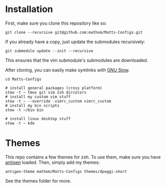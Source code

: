 # Installation
First, make sure you clone this repository like so:
```
git clone --recursive git@github.com:mathom/Matts-Configs.git
```
If you already have a copy, just update the submodules recursively:
```
git submodule update --init --recursive
```
This ensures that the vim submodule's submodules are downloaded.

After cloning, you can easily make symlinks with [GNU Stow](http://www.gnu.org/software/stow/).
```
cd Matts-Configs

# install general packages (cross platform)
stow -t ~ tmux git vim zsh dircolors
# install my custom vim stuff
stow -t ~ --override .vimrc_custom vimrc_custom
# install my bin scripts
stow -t ~/bin bin

# install linux desktop stuff
stow -t ~ kde
```

# Themes
This repo contains a few themes for zsh. To use them, make sure you
have [antigen](https://github.com/zsh-users/antigen) loaded.
Then, simply add my themes:
```
antigen-theme mathom/Matts-Configs themes/dpoggi-short
```
See the themes folder for more.
